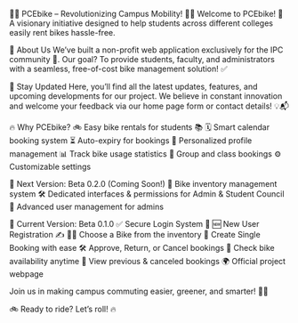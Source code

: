 🚴‍♂️ PCEbike – Revolutionizing Campus Mobility! 🚴‍♀️
Welcome to PCEbike! 🎉 A visionary initiative designed to help students across different colleges easily rent bikes hassle-free.

🌟 About Us
We’ve built a non-profit web application exclusively for the IPC community 🏫. Our goal? To provide students, faculty, and administrators with a seamless, free-of-cost bike management solution! ✅

📢 Stay Updated
Here, you’ll find all the latest updates, features, and upcoming developments for our project. We believe in constant innovation and welcome your feedback via our home page form or contact details! 💡📬

🔥 Why PCEbike?
🚲 Easy bike rentals for students 📚
🗓️ Smart calendar booking system
⏳ Auto-expiry for bookings
👤 Personalized profile management
📊 Track bike usage statistics
👥 Group and class bookings
⚙️ Customizable settings

🚀 Next Version: Beta 0.2.0 (Coming Soon!)
🔧 Bike inventory management system
🛠️ Dedicated interfaces & permissions for Admin & Student Council
👥 Advanced user management for admins

🎯 Current Version: Beta 0.1.0
✅ Secure Login System 🔐
🆕 New User Registration ✍️
🚴‍♂️ Choose a Bike from the inventory
📆 Create Single Booking with ease
🛠️ Approve, Return, or Cancel bookings
📌 Check bike availability anytime
📜 View previous & canceled bookings
🌍 Official project webpage

Join us in making campus commuting easier, greener, and smarter! 🌱✨

🚲 Ready to ride? Let’s roll! 🔥

